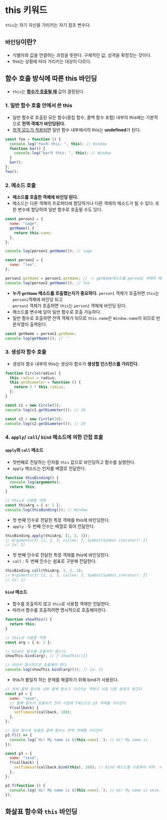 # this 키워드

`this`는 자기 자신을 가리키는 자기 참조 변수다.

## `바인딩`이란?

- 식별자와 값을 연결하는 과정을 뜻한다. 구체적인 값, 성격을 확정짓는 것이다.
- this는 상황에 따라 가리키는 대상이 다르다.

## 함수 호출 방식에 따른 this 바인딩

- `this`는 **<u>함수가 호출될 때</u>** 값이 결정된다.

### 1. 일반 함수 호출 안에서 쓴 this

- 일반 함수로 호출된 모든 함수(중첩 합수, 콜백 함수 포함) 내부의 this에는 기본적으로 **전역 객체가 바인딩된다.**
- <u>엄격 모드가 적용되면</u> 일반 함수 내부에서의 this는 **undefined**가 된다.

```javascript
const foo = function () {
  console.log("foo의 this: ", this); // Window
  function bar() {
    console.log("bar의 this: ", this); // Window
  }
  bar();
};
foo();
```

### 2. 메소드 호출

- **메소드를 호출한 객체에 바인딩 된다.**
- 메소드는 다른 객체의 프로퍼티에 할당하거나 다른 객체의 메소드가 될 수 있다. 또한 변수에 할당하여 일반 함수로 호출될 수도 있다.

```javascript
const person1 = {
  name: "sage",
  getName() {
    return this.name;
  },
};

console.log(person1.getName()); // sage

const person2 = {
  name: "lee",
};

person2.getName = person1.getName; // -> getName메소드를 person2 객체의 메소드로 할당
console.log(person2.getName()); // lee
```

- **누가 `getName` 메소드를 호출했는지가 중요하다.** `person1` 객체가 호출하면 `this`는 `person1`객체에 바인딩 되고  
  `person2` 객체가 호출하면 `this`는 `person2` 객체에 바인딩 된다.
- 메소드를 변수에 담아 일반 함수로 호출 가능하다.
- 일반 함수로 호출하면 전역 객체가 되므로 `this.name`은 `Window.name`이 되므로 빈문자열이 출력된다.

```javascript
const getName = person1.getName;
console.log(getName()); // ''
```

### 3. 생성자 함수 호출

- 생성자 함수 내부의 this는 생성자 함수가 **생성할 인스턴스를 가리킨다.**

```javascript
function Circle(radius) {
  this.radius = radius;
  this.getDiameter = function () {
    return 2 * this.radius;
  };
}

const c1 = new Circle(5);
console.log(c1.getDiameter()); // 10

const c2 = new Circle(10);
console.log(c2.getDiameter()); // 20
```

### 4. `apply`/ `call`/ `bind` 메소드에 의한 간접 호출

#### `apply`와 `call` 메소드

- 첫번째로 전달하는 인자를 `this` 값으로 바인딩하고 함수를 실행한다.
- `apply` 메소드는 인자를 배열로 전달한다.

```javascript
function thisBinding() {
  console.log(arguments);
  return this;
}

// this로 사용할 객체
const thisArg = { x: 1 };
console.log(thisBinding()); // Window
```

- 첫 번째 인수로 전달한 특정 객체를 this에 바인딩한다.
- `apply` : 두 번째 인수는 배열로 묶어 전달한다.

```javascript
thisBinding.apply(thisArg, [1, 2, 3]);
// Arguments(3) [1, 2, 3, callee: ƒ, Symbol(Symbol.iterator): ƒ]
// {x: 1}
```

- 첫 번째 인수로 전달한 특정 객체를 this에 바인딩한다.
- `call` : 두 번째 인수는 쉼표로 구분해 전달한다.

```javascript
thisBinding.call(thisArg, 1, 2, 3);
// Arguments(3) [1, 2, 3, callee: ƒ, Symbol(Symbol.iterator): ƒ]
// {x: 1}
```

#### `bind` 메소드

- 함수를 호출하지 않고 `this`로 사용할 객체만 전달한다.
- 따라서 함수를 호출하려면 명시적으로 호출해야한다.

```javascript
function showThis() {
  return this;
}

// this로 사용할 객체
const arg = { a: 1 };

// bind는 함수를 호출하지 않는다.
showThis.bind(arg); // ƒ showThis(){}

// 따라서 명시적으로 호출해야 한다.
console.log(showThis.bind(arg)()); // {a: 1}
```

- this가 불일치 하는 문제를 해결하기 위해 bind가 사용된다.

```javascript
// 외부 콜백 함수와 내부 콜백 함수가 가리키는 객체가 서로 다른 문제가 생긴다
const p3 = {
  name: "sese",
  // 콜백 함수가 호출되기 전의 시점에 f메소드는 p3 객체를 가리킨다
  f(callback) {
    setTimeout(callback, 100);
  },
};

// 일반 함수로 호출된 콜백 함수는 전역 객체를 가리킨다
p3.f(() => {
  console.log(`Hi! My name is ${this.name}.`); // Hi! My name is .
});
```

```javascript
const p3 = {
  name: "sese",
  f(callback) {
    setTimeout(callback.bind(this), 100); // bind 메소드를 사용해서 외부, 내부 this를 일치시킨다.
  },
};

p3.f(function () {
  console.log(`Hi! My name is ${this.name}.`); // Hi! My name is sese.
});
```

## 화살표 함수와 `this` 바인딩

